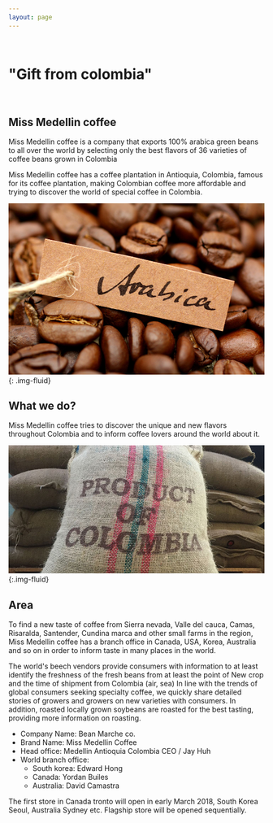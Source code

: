 ```yaml
---
layout: page
---
```


<div class="jumbotron text-center py-5 mt-3" style="background: url(/images/IMG_1525.jpg) no-repeat; background-size: cover;">
  <p>&nbsp;</p>
  <h1 class="display-4 text-white">"Gift from colombia"</h1>
  <p>&nbsp;</p>
</div>

## Miss Medellin coffee

Miss Medellin coffee is a company that exports 100% arabica green beans to all over the world by selecting only the best flavors of 36 varieties of coffee beans grown in Colombia

Miss Medellin coffee has a coffee plantation in Antioquia, Colombia, famous for its coffee plantation, making Colombian coffee more affordable and trying to discover the world of special coffee in Colombia.

![2](/images/2w.jpg){: .img-fluid}

## What we do?

Miss Medellin coffee tries to discover the unique and new flavors throughout Colombia and to inform coffee lovers around the world about it.

![3](/images/3w.jpg){:.img-fluid}

## Area

To find a new taste of coffee from Sierra nevada, Valle del cauca, Camas, Risaralda, Santender, Cundina marca and other small farms in the region, Miss Medellin coffee has a branch office in Canada, USA, Korea, Australia and so on in order to inform taste in many places in the world.

The world's beech vendors provide consumers with information to at least identify the freshness of the fresh beans from at least the point of New crop and the time of shipment from Colombia (air, sea) In line with the trends of global consumers seeking specialty coffee, we quickly share detailed stories of growers and growers on new varieties with consumers. In addition, roasted locally grown soybeans are roasted for the best tasting, providing more information on roasting.

- Company Name: Bean Marche co.
- Brand Name: Miss Medellin Coffee
- Head office: Medellin Antioquia Colombia CEO / Jay Huh
- World branch office:
  + South korea: Edward Hong
  + Canada: Yordan Builes
  + Australia: David Camastra

The first store in Canada tronto will open in early March 2018, South Korea Seoul, Australia Sydney etc. Flagship store will be opened sequentially.
